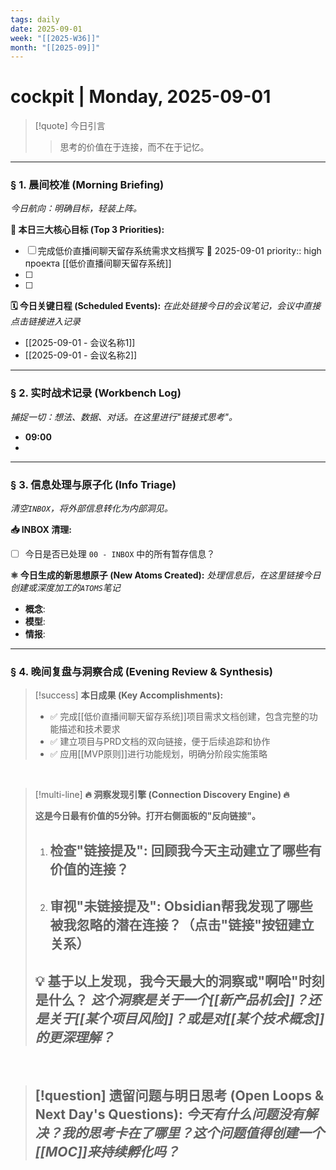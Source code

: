 ```yaml
---
tags: daily
date: 2025-09-01
week: "[[2025-W36]]"
month: "[[2025-09]]"
---
```


# cockpit | Monday, 2025-09-01

> [!quote] 今日引言
> > 思考的价值在于连接，而不在于记忆。

---

### § 1. 晨间校准 (Morning Briefing)
*今日航向：明确目标，轻装上阵。*

**🎯 本日三大核心目标 (Top 3 Priorities):**
- [ ] 完成低价直播间聊天留存系统需求文档撰写 📅 2025-09-01 priority:: high  проекта [[低价直播间聊天留存系统]]
- [ ] 
- [ ] 

**🗓️ 今日关键日程 (Scheduled Events):**
*在此处链接今日的会议笔记，会议中直接点击链接进入记录*
- [[2025-09-01 - 会议名称1]]
- [[2025-09-01 - 会议名称2]]

---

### § 2. 实时战术记录 (Workbench Log)
*捕捉一切：想法、数据、对话。在这里进行"链接式思考"。*

- **09:00** 
- 

---

### § 3. 信息处理与原子化 (Info Triage)
*清空`INBOX`，将外部信息转化为内部洞见。*

**📥 INBOX 清理:**
- [ ] 今日是否已处理 `00 - INBOX` 中的所有暂存信息？

**⚛️ 今日生成的新思想原子 (New Atoms Created):**
*处理信息后，在这里链接今日创建或深度加工的`ATOMS`笔记*
- **概念**: 
- **模型**: 
- **情报**: 

---

### § 4. 晚间复盘与洞察合成 (Evening Review & Synthesis)

> [!success] **本日成果 (Key Accomplishments):**
> - ✅ 完成[[低价直播间聊天留存系统]]项目需求文档创建，包含完整的功能描述和技术要求
> - ✅ 建立项目与PRD文档的双向链接，便于后续追踪和协作
> - ✅ 应用[[MVP原则]]进行功能规划，明确分阶段实施策略 

<br>

> [!multi-line] **🔥 洞察发现引擎 (Connection Discovery Engine) 🔥**
> 
> **这是今日最有价值的5分钟。打开右侧面板的"反向链接"。**
> 
> 1. **检查"链接提及"**: 回顾我今天主动建立了哪些有价值的连接？
>    - 
> 
> 2. **审视"未链接提及"**: Obsidian帮我发现了哪些被我忽略的潜在连接？（点击"链接"按钮建立关系）
>    - 
> 
> **💡 基于以上发现，我今天最大的洞察或"啊哈"时刻是什么？**
> *这个洞察是关于一个[[新产品机会]]？还是关于[[某个项目风险]]？或是对[[某个技术概念]]的更深理解？*
> - 
> 


<br>

> [!question] **遗留问题与明日思考 (Open Loops & Next Day's Questions):**
> *今天有什么问题没有解决？我的思考卡在了哪里？这个问题值得创建一个[[MOC]]来持续孵化吗？*
> -